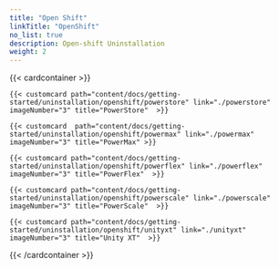 ```yaml
---
title: "Open Shift"
linkTitle: "OpenShift"
no_list: true
description: Open-shift Uninstallation
weight: 2
--- 
```


{{< cardcontainer >}} 

    {{< customcard path="content/docs/getting-started/uninstallation/openshift/powerstore" link="./powerstore"  imageNumber="3" title="PowerStore"  >}}

    {{< customcard  path="content/docs/getting-started/uninstallation/openshift/powermax" link="./powermax"  imageNumber="3" title="PowerMax" >}} 

    {{< customcard path="content/docs/getting-started/uninstallation/openshift/powerflex" link="./powerflex" imageNumber="3" title="PowerFlex"  >}} 

    {{< customcard path="content/docs/getting-started/uninstallation/openshift/powerscale" link="./powerscale"  imageNumber="3" title="PowerScale"  >}}

    {{< customcard path="content/docs/getting-started/uninstallation/openshift/unityxt" link="./unityxt"   imageNumber="3" title="Unity XT"  >}}

{{< /cardcontainer >}}
